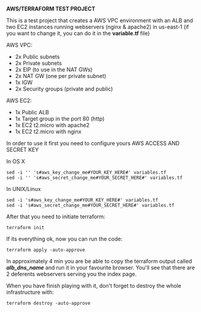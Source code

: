 
**AWS/TERRAFORM TEST PROJECT** 

This is a test project that creates a AWS VPC environment with an ALB and two EC2 instances running webservers (nginx & apache2) in us-east-1 (if you want to change it, you can do it in the **variable.tf** file)

AWS VPC:
 - 2x Public subnets
 - 2x Private subnets
 - 2x EIP (to use in the NAT GWs)
 - 2x NAT GW (one per private subnet)
 - 1x IGW
 - 2x Security groups (private and public)

AWS EC2:

 - 1x Public ALB
 - 1x Target group in the port 80 (http)
 - 1x EC2 t2.micro with apache2 
 - 1x EC2 t2.micro with nginx 


In order to use it first you need to configure yours AWS ACCESS AND SECRET KEY

In OS X

    sed -i '' 's#aws_key_change_me#YOUR_KEY_HERE#' variables.tf
    sed -i '' 's#aws_secret_change_me#YOUR_SECRET_HERE#' variables.tf


In UNIX/Linux

    sed -i 's#aws_key_change_me#YOUR_KEY_HERE#' variables.tf
    sed -i 's#aws_secret_change_me#YOUR_SECRET_HERE#' variables.tf


After that you need to initiate terraform:

    terraform init

If its everything ok, now you can run the code:

    terraform apply -auto-approve

In approximately 4 min you are be able to copy the terraform output called ***alb_dns_name*** and run it in your favourite browser. You'll see that there are 2 deferents webservers serving you the index page.

When you have finish playing with it, don't forget to destroy the whole infrastructure with:

    terraform destroy -auto-approve


